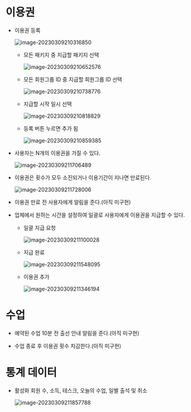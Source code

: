 # 이용권

* 이용권 등록

  ![image-20230309210316850](md-images/image-20230309210316850.png)

  

  * 모든 패키지 중 지급할 패키지 선택

    ![image-20230309210652576](md-images/image-20230309210652576.png)

  * 모든 회원그룹 ID 중 지급할 회원그룹 ID 선택

    ![image-20230309210738776](md-images/image-20230309210738776.png)

  * 지급할 시작 일시 선택

    ![image-20230309210818829](md-images/image-20230309210818829.png)

  

  * 등록 버튼 누르면 추가 됨

    ![image-20230309210859385](md-images/image-20230309210859385.png)

* 사용자는 N개의 이용권을 가질 수 있다.

  ![image-20230309211706489](md-images/image-20230309211706489.png)

* 이용권은 횟수가 모두 소진되거나 이용기간이 지나면 만료된다.

  ![image-20230309211728006](md-images/image-20230309211728006.png)

  

* 이용권 만료 전 사용자에게 알림을 준다.(아직 미구현)

  

* 업체에서 원하는 시간을 설정하여 일괄로 사용자에게 이용권을 지급할 수 있다.

  * 일괄 지급 요청

    ![image-20230309211100028](md-images/image-20230309211100028.png)

  

  * 지급 완료

    ![image-20230309211548095](md-images/image-20230309211548095.png)

  * 이용권 추가

    ![image-20230309211346194](md-images/image-20230309211346194.png)

# 수업

* 예약된 수업 10분 전 출선 안내 알림을 준다.(아직 미구현)

  

* 수업 종료 후 이용권 횟수 차감한다.(아직 미구현)



# 통계 데이터

* 활성화 회원 수, 소득, 테스크, 오늘의 수업, 일별 출석 및 취소

  ![image-20230309211857788](md-images/image-20230309211857788.png)